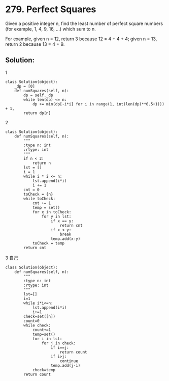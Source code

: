 # 279. Perfect Squares

Given a positive integer n, find the least number of perfect square numbers (for example, 1, 4, 9, 16, ...) which sum to n.

For example, given n = 12, return 3 because 12 = 4 + 4 + 4; given n = 13, return 2 because 13 = 4 + 9.

## Solution:
1

    class Solution(object):
        _dp = [0]
        def numSquares(self, n):
            dp = self._dp
            while len(dp) <= n:
                dp += min(dp[-i*i] for i in range(1, int(len(dp)**0.5+1))) + 1,
            return dp[n]
2

    class Solution(object):
        def numSquares(self, n):
            """
            :type n: int
            :rtype: int
            """
            if n < 2: 
                return n 
            lst = []
            i = 1 
            while i * i <= n: 
                lst.append(i*i)
                i += 1 
            cnt = 0
            toCheck = {n}
            while toCheck: 
                cnt += 1 
                temp = set()
                for x in toCheck: 
                    for y in lst: 
                        if x == y: 
                            return cnt 
                        if x < y: 
                            break 
                        temp.add(x-y)
                toCheck = temp 
            return cnt 
3 自己

    class Solution(object):
        def numSquares(self, n):
            """
            :type n: int
            :rtype: int
            """
            lst=[]
            i=1
            while i*i<=n:
                lst.append(i*i)
                i+=1
            check=set([n])
            count=0
            while check:
                count+=1
                temp=set()
                for i in lst:
                    for j in check:
                        if i==j:
                            return count
                        if i>j:
                            continue
                        temp.add(j-i)
                check=temp
            return count